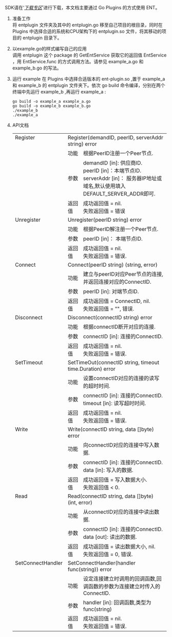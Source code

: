 SDK请在‘*[下载专区](../Download-Center.md)*’进行下载，本文档主要通过 Go Plugins 的方式使用 ENT。

1. 准备工作<br>
   将 entplugin 文件夹及其中的 entplugin.go 移至自己项目的根目录，同时在 Plugins 中选择合适的系统和CPU架构下的 entplugin.so 文件，将其移动的项目的 entplugin 目录下。
   
2. 以example.go的样式编写自己的应用<br>
   调用 entplugin 这个 package 的 GetEntService 获取它的返回值 EntService ，用 EntService.func 的方式调用方法。请参见 example_a.go 和  example_b.go 的写法。
   
3. 运行 example
   在 Plugins 中选择合适版本的 ent-plugin.so ,置于 example_a 和 example_b 的 entplugin 文件夹下。依次 go build 命令编译，分别在两个终端中先运行 example_b ,再运行 example_a :
   ```
   go build -o example_a example_a.go 
   go build -o example_b example_b.go 
   ./example_b
   ./example_a
   ```

4. API文档

   <table>
     <tr valign="top">
       <td rowspan="4">Register</td>
       <td colspan="2">Register(demandID, peerID, serverAddr string) error</td>
     </tr>
     <tr>
       <td>功能</td>
       <td>根据PeerID注册一个Peer节点.</td>
     </tr>
     <tr>
       <td>参数</td>
       <td>demandID [in]: 供应商ID.<br>
   		peerID [in]：本端节点ID.<br>
   		serverAddr [in]： 服务器IP地址或域名,默认使用填入DEFAULT_SERVER_ADDR即可.
   	</td>
     </tr>
     <tr>
       <td width="10%">返回值</td>
       <td>成功返回值 = nil.<br>
   		失败返回值 = 错误
   	</td>
     </tr>
     <tr valign="top">
       <td rowspan="4">Unregister</td>
       <td colspan="2">Unregister(peerID string) error</td>
     </tr>
     <tr>
       <td>功能</td>
       <td>根据PeerID解注册一个Peer节点.</td>
     </tr>
     <tr>
       <td>参数</td>
       <td>peerID [in]： 本端节点ID.</td>
     </tr>
     <tr>
       <td>返回值</td>
       <td>成功返回值 = nil.<br>
   		失败返回值 = 错误.
   	</td>
     </tr>
     <tr valign="top">
       <td rowspan="4">Connect</td>
       <td colspan="2">Connect(peerID string) (string, error)</td>
     </tr>
     <tr>
       <td>功能</td>
       <td>建立与peerID对应Peer节点的连接,并返回连接对应的ConnectID.</td>
     </tr>
     <tr>
       <td>参数</td>
       <td>peerID [in]: 对端节点ID.</td>
     </tr>
     <tr>
       <td>返回值</td>
       <td>成功返回值 = ConnectID, nil.<br>
   		失败返回值 = "", 错误.
   	</td>
     </tr>
     <tr valign="top">
       <td rowspan="4">Disconnect</td>
       <td colspan="2">Disconnect(connectID string) error</td>
     </tr>
     <tr>
       <td>功能</td>
       <td>根据connectID断开对应的连接.</td>
     </tr>
     <tr>
       <td>参数</td>
       <td>connectID [in]: 连接的ConnectID.</td>
     </tr>
     <tr>
       <td>返回值</td>
       <td>成功返回值 = nil.<br>
   		失败返回值 = 错误.
   	</td>
     </tr>
     <tr valign="top">
       <td rowspan="4">SetTimeout</td>
       <td colspan="2">SetTimeOut(connectID string, timeout time.Duration) error</td>
     </tr>
     <tr>
       <td>功能</td>
       <td>设置connectID对应的连接的读写的超时时间.</td>
     </tr>
     <tr>
       <td>参数</td>
       <td>connectID [in]: 连接的ConnectID.<br>
   		timeout [in]: 读写超时时间.
   	</td>
     </tr>
     <tr>
       <td>返回值</td>
       <td>成功返回值 = nil.<br>
   		失败返回值 = 错误.
   	</td>
     </tr>
     <tr valign="top">
       <td rowspan="4">Write</td>
       <td colspan="2">Write(connectID string, data []byte) error</td>
     </tr>
     <tr>
       <td>功能</td>
       <td>向connectID对应的连接中写入数据.</td>
     </tr>
     <tr>
       <td>参数</td>
       <td>connectID [in]: 连接的ConnectID.<br>
   		data [in]: 写入的数据.
   	</td>
     </tr>
     <tr>
       <td>返回值</td>
       <td>成功返回值 = 写入数据大小.<br>
   		失败返回值 < 0.
   	</td>
     </tr>
     <tr valign="top">
       <td rowspan="4">Read</td>
       <td colspan="2">Read(connectID string, data []byte) (int, error)</td>
     </tr>
     <tr>
       <td>功能</td>
       <td>从connectID对应的连接中读出数据.</td>
     </tr>
     <tr>
       <td>参数</td>
       <td>connectID [in]: 连接的ConnectID.<br>
   		data [out]: 读出的数据.
   	</td>
     </tr>
     <tr>
       <td>返回值</td>
       <td>成功返回值 = 读出数据大小, nil.<br>
   		失败返回值 = 0, 错误.
   	</td>
     </tr>
     <tr valign="top">
       <td rowspan="4">SetConnectHandler</td>
       <td colspan="2">SetConnectHandler(handler func(string)) error</td>
     </tr>
     <tr>
       <td>功能</td>
       <td>设定连接建立时调用的回调函数,回调函数的参数为连接建立时传入的ConnectID.</td>
     </tr>
     <tr>
       <td>参数</td>
       <td>handler [in]: 回调函数,类型为func(string)</td>
     </tr>
     <tr>
       <td>返回值</td>
       <td>成功返回值 = nil.<br>
   		失败返回值 = 错误.
   	</td>
     </tr>
   </table>
